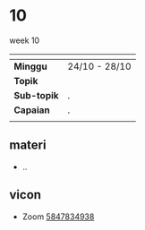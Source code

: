 # 10
week 10

<span> | <span>
:- | :-
**Minggu** | 24/10 - 28/10
**Topik** | 
**Sub-topik** | .
**Capaian** | .
||


## materi
+ ..


## vicon
+ Zoom [5847834938](https://itb-ac-id.zoom.us/j/5847834938?pwd=Z2twMXJsc05UbWdtSWNHTys3TmhBQT09)